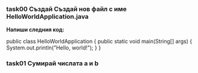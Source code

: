 ### task00 Създай Създай нов файл с име HelloWorldApplication.java
  **Напиши следния код:**

public class HelloWorldApplication {
    public static void main(String[] args) 
    {
        System.out.println("Hello, world!");
    }
}

### task01 Сумирай числата a и b
